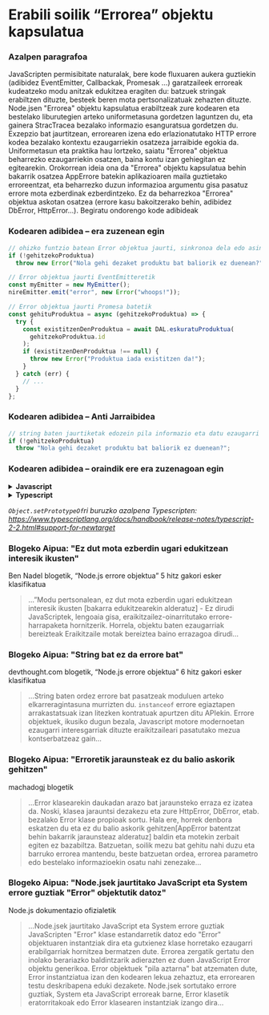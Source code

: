 # Erabili soilik “Errorea” objektu kapsulatua

### Azalpen paragrafoa

JavaScripten permisibitate naturalak, bere kode fluxuaren aukera guztiekin (adibidez EventEmitter, Callbackak, Promesak ...) garatzaileek erroreak kudeatzeko modu anitzak edukitzea eragiten du: batzuek stringak erabiltzen dituzte, besteek beren mota pertsonalizatuak zehazten dituzte. Node.jsen "Errorea" objektu kapsulatua erabiltzeak zure kodearen eta bestelako liburutegien arteko uniformetasuna gordetzen laguntzen du, eta gainera StracTracea bezalako informazio esanguratsua gordetzen du. Exzepzio bat jaurtitzean, errorearen izena edo erlazionatutako HTTP errore kodea bezalako kontextu ezaugarriekin osatzeza jarraibide egokia da. Uniformetasun eta praktika hau lortzeko, saiatu "Errorea" objektua beharrezko ezaugarriekin osatzen, baina kontu izan gehiegitan ez egitearekin. Orokorrean ideia ona da "Errorea" objektu kapsulatua behin bakarrik osatzea AppErrore batekin aplikazioaren maila guztietako erroreentzat, eta beharrezko duzun informazioa argumentu gisa pasatuz errore mota ezberdinak ezberdintzeko. Ez da beharrezkoa "Errorea" objektua askotan osatzea (errore kasu bakoitzerako behin, adibidez DbError, HttpError...). Begiratu ondorengo kode adibideak

### Kodearen adibidea – era zuzenean egin

```javascript
// ohizko funtzio batean Error objektua jaurti, sinkronoa dela edo asinkronoa dela (sync async)
if (!gehitzekoProduktua)
  throw new Error("Nola gehi dezaket produktu bat baliorik ez duenean?");

// Error objektua jaurti EventEmitteretik
const myEmitter = new MyEmitter();
nireEmitter.emit("error", new Error("whoops!"));

// Error objektua jaurti Promesa batetik
const gehituProduktua = async (gehitzekoProduktua) => {
  try {
    const existitzenDenProduktua = await DAL.eskuratuProduktua(
      gehitzekoProduktua.id
    );
    if (existitzenDenProduktua !== null) {
      throw new Error("Produktua iada existitzen da!");
    }
  } catch (err) {
    // ...
  }
};
```

### Kodearen adibidea – Anti Jarraibidea

```javascript
// string baten jaurtiketak edozein pila informazio eta datu ezaugarri garrantzitsu falta ditu
if (!gehitzekoProduktua)
  throw "Nola gehi dezaket produktu bat baliorik ez duenean?";
```

### Kodearen adibidea – oraindik ere era zuzenagoan egin

<details>
<summary><strong>Javascript</strong></summary>

```javascript
// Noderen Error objektutik eratortzen den errore objektu zentralizatua
function AppErrorea(izena, httpKodea, deskribapena, funtzionatzenDu) {
  Error.call(this);
  Error.captureStackTrace(this);
  this.izena = izena;
  //...hemen zehaztuta beste ezaugarri batzuk
}

AppErrorea.prototype = Object.create(Error.prototype);
AppErrorea.prototype.constructor = AppErrorea;

module.exports.AppErrorea = AppErrorea;

// erabiltzailea exzepzio bat jaurtitzen
if (erabiltzailea == null)
  throw new AppErrorea(
    commonErrors.resourceNotFound,
    commonHTTPErrors.notFound,
    "azalpen osatuagoa",
    true
  );
```

</details>

<details>
<summary><strong>Typescript</strong></summary>

```typescript
// Noderen Error objektutik eratortzen den errore objektu zentralizatua
export class AppErrorea extends Error {
  public readonly izena: string;
  public readonly httpKodea: HttpCode;
  public readonly funtzionatzenDu: boolean;

  constructor(
    izena: string,
    httpKodea: HttpCode,
    deskribapena: string,
    funtzionatzenDu: boolean
  ) {
    super(deskribapena);

    Object.setPrototypeOf(this, new.target.prototype); // prototipo katea berrezarri

    this.izena = izena;
    this.httpKodea = httpKodea;
    this.funtzionatzenDu = funtzionatzenDu;

    Error.captureStackTrace(this);
  }
}

// erabiltzailea exzepzio bat jaurtitzen
if (erabiltzailea == null)
  throw new AppErrorea(
    commonErrors.resourceNotFound,
    commonHTTPErrors.notFound,
    "azalpen osatuagoa",
    true
  );
```

</details>

_`Object.setPrototypeOf`ri buruzko azalpena Typescripten: https://www.typescriptlang.org/docs/handbook/release-notes/typescript-2-2.html#support-for-newtarget_

### Blogeko Aipua: "Ez dut mota ezberdin ugari edukitzean interesik ikusten"

Ben Nadel blogetik, “Node.js errore objektua” 5 hitz gakori esker klasifikatua

> …”Modu pertsonalean, ez dut mota ezberdin ugari edukitzean interesik ikusten [bakarra edukitzearekin alderatuz] - Ez dirudi JavaScriptek, lengoaia gisa, eraikitzailez-oinarritutako errore-harrapaketa hornitzerik. Horrela, objektu baten ezaugarriak bereizteak Eraikitzaile motak bereiztea baino errazagoa dirudi…

### Blogeko Aipua: "String bat ez da errore bat"

devthought.com blogetik, “Node.js errore objektua” 6 hitz gakori esker klasifikatua

> …String baten ordez errore bat pasatzeak moduluen arteko elkarreragintasuna murrizten du. `instanceof` errore egiaztapen arrakastatsuak izan litezken kontratuak apurtzen ditu APIekin. Errore objektuek, ikusiko dugun bezala, Javascript motore modernoetan ezaugarri interesgarriak dituzte eraikitzaileari pasatutako mezua kontserbatzeaz gain…

### Blogeko Aipua: "Erroretik jaraunsteak ez du balio askorik gehitzen"

machadogj blogetik

> …Error klasearekin daukadan arazo bat jaraunsteko erraza ez izatea da. Noski, klasea jarauntsi dezakezu eta zure HttpError, DbError, etab. bezalako Error klase propioak sortu. Hala ere, horrek denbora eskatzen du eta ez du balio askorik gehitzen[AppError batentzat behin bakarrik jaraunsteaz alderatuz] baldin eta motekin zerbait egiten ez bazabiltza. Batzuetan, soilik mezu bat gehitu nahi duzu eta barruko errorea mantendu, beste batzuetan ordea, errorea parametro edo bestelako informazioekin osatu nahi zenezake…

### Blogeko Aipua: "Node.jsek jaurtitako JavaScript eta System errore guztiak "Error" objektutik datoz"

Node.js dokumentazio ofizialetik

> …Node.jsek jaurtitako JavaScript eta System errore guztiak JavaScripten "Error" klase estandarretik datoz edo "Error" objektuaren instantziak dira eta gutxienez klase horretako ezaugarri erabilgarriak hornitzea bermatzen dute. Errorea zergatik gertatu den inolako berariazko baldintzarik adierazten ez duen JavaScript Error objektu generikoa. Error objektuek "pila aztarna" bat atzematen dute, Error instantziatua izan den kodearen lekua zehaztuz, eta errorearen testu deskribapena eduki dezakete. Node.jsek sortutako errore guztiak, System eta JavaScript erroreak barne, Error klasetik eratorritakoak edo Error klasearen instantziak izango dira…
